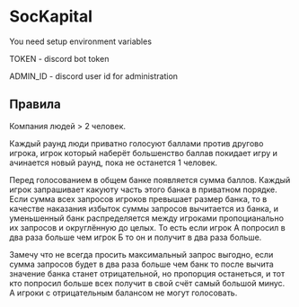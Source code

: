 # SocKapital

You need setup environment variables

TOKEN - discord bot token

ADMIN_ID - discord user id for administration

## Правила

Компания людей > 2 человек.

Каждый раунд люди приватно голосуют баллами против другово игрока, игрок который наберёт большенство баллав покидает игру и ачинается новый раунд, пока не останется 1 человек.

Перед голосованием в общем банке появляется сумма баллов. Каждый игрок запрашивает какуюту часть этого банка в приватном порядке. Если сумма всех запросов игроков превышает размер банка, то в качестве наказания избыток суммы запросов вычитается из банка, и уменьшенный банк распределяется между игроками пропоцианально их запросов и округлённую до целых. То есть если игрок А попросил в два раза больше чем игрок Б то он и получит в два раза больше.

Замечу что не всегда просить максимальный запрос выгодно, если сумма запросов будет в два раза больше чем банк то после вычита значение банка станет отрицательной, но пропорция останеться, и тот кто попросил больше всех получит в свой счёт самый большой минус. А игроки с отрицательным балансом не могут голосовать.
